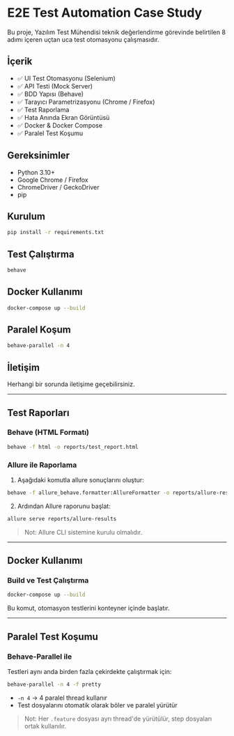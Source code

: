 # E2E Test Automation Case Study

Bu proje, Yazılım Test Mühendisi teknik değerlendirme görevinde belirtilen 8 adımı içeren uçtan uca test otomasyonu çalışmasıdır.

## İçerik

- ✅ UI Test Otomasyonu (Selenium)
- ✅ API Testi (Mock Server)
- ✅ BDD Yapısı (Behave)
- ✅ Tarayıcı Parametrizasyonu (Chrome / Firefox)
- ✅ Test Raporlama
- ✅ Hata Anında Ekran Görüntüsü
- ✅ Docker & Docker Compose
- ✅ Paralel Test Koşumu

## Gereksinimler

- Python 3.10+
- Google Chrome / Firefox
- ChromeDriver / GeckoDriver
- pip

## Kurulum

```bash
pip install -r requirements.txt
```

## Test Çalıştırma

```bash
behave
```

## Docker Kullanımı

```bash
docker-compose up --build
```

## Paralel Koşum

```bash
behave-parallel -n 4
```

## İletişim

Herhangi bir sorunda iletişime geçebilirsiniz.


---

## Test Raporları

### Behave (HTML Formatı)
```bash
behave -f html -o reports/test_report.html
```

### Allure ile Raporlama
1. Aşağıdaki komutla allure sonuçlarını oluştur:
```bash
behave -f allure_behave.formatter:AllureFormatter -o reports/allure-results
```

2. Ardından Allure raporunu başlat:
```bash
allure serve reports/allure-results
```

> Not: Allure CLI sistemine kurulu olmalıdır.


---

## Docker Kullanımı

### Build ve Test Çalıştırma

```bash
docker-compose up --build
```

Bu komut, otomasyon testlerini konteyner içinde başlatır.


---

## Paralel Test Koşumu

### Behave-Parallel ile

Testleri aynı anda birden fazla çekirdekte çalıştırmak için:

```bash
behave-parallel -n 4 -f pretty
```

- `-n 4` → 4 paralel thread kullanır
- Test dosyalarını otomatik olarak böler ve paralel yürütür

> Not: Her `.feature` dosyası ayrı thread'de yürütülür, step dosyaları ortak kullanılır.
